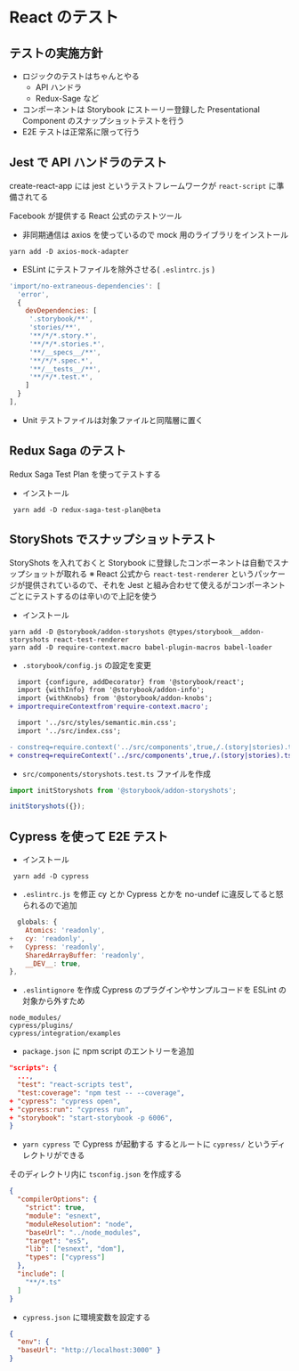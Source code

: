 # React のテスト
## テストの実施方針
- ロジックのテストはちゃんとやる
  - API ハンドラ
  - Redux-Sage など
- コンポーネントは Storybook にストーリー登録した Presentational Component のスナップショットテストを行う
- E2E テストは正常系に限って行う

## Jest で API ハンドラのテスト
create-react-app には jest というテストフレームワークが `react-script` に準備されてる

Facebook が提供する React 公式のテストツール

- 非同期通信は axios を使っているので mock 用のライブラリをインストール
```console
yarn add -D axios-mock-adapter
```

- ESLint にテストファイルを除外させる( `.eslintrc.js` )
```js
'import/no-extraneous-dependencies': [
  'error',
  {
    devDependencies: [
     '.storybook/**',
     'stories/**',
     '**/*/*.story.*',
     '**/*/*.stories.*',
     '**/__specs__/**',
     '**/*/*.spec.*',
     '**/__tests__/**',
     '**/*/*.test.*',
    ]
  }
],
```

- Unit テストファイルは対象ファイルと同階層に置く


## Redux Saga のテスト
Redux Saga Test Plan を使ってテストする
- インストール

```
 yarn add -D redux-saga-test-plan@beta
```

## StoryShots でスナップショットテスト
StoryShots を入れておくと Storybook に登録したコンポーネントは自動でスナップショットが取れる
※ React 公式から `react-test-renderer` というパッケージが提供されているので、それを Jest と組み合わせて使えるがコンポーネントごとにテストするのは辛いので上記を使う

- インストール
```
yarn add -D @storybook/addon-storyshots @types/storybook__addon-storyshots react-test-renderer
yarn add -D require-context.macro babel-plugin-macros babel-loader
```

- `.storybook/config.js` の設定を変更
```diff
  import {configure, addDecorator} from '@storybook/react';
  import {withInfo} from '@storybook/addon-info';
  import {withKnobs} from '@storybook/addon-knobs';
+ importrequireContextfrom'require-context.macro';

  import '../src/styles/semantic.min.css';
  import '../src/index.css';

- constreq=require.context('../src/components',true,/.(story|stories).tsx$/);
+ constreq=requireContext('../src/components',true,/.(story|stories).tsx$/);
```

- `src/components/storyshots.test.ts` ファイルを作成
```typescript
import initStoryshots from '@storybook/addon-storyshots';

initStoryshots({});
```

## Cypress を使って E2E テスト
- インストール
```
 yarn add -D cypress
```

- `.eslintrc.js` を修正
cy とか Cypress とかを no-undef に違反してると怒られるので追加
```js
  globals: {
    Atomics: 'readonly',
+   cy: 'readonly',
+   Cypress: 'readonly',
    SharedArrayBuffer: 'readonly',
    __DEV__: true,
},
```

- `.eslintignore` を作成
Cypress のプラグインやサンプルコードを ESLint の対象から外すため
```
node_modules/
cypress/plugins/
cypress/integration/examples
```

- `package.json` に npm script のエントリーを追加
```json
"scripts": {
  ...,
  "test": "react-scripts test",
  "test:coverage": "npm test -- --coverage",
+ "cypress": "cypress open",
+ "cypress:run": "cypress run",
+ "storybook": "start-storybook -p 6006",
}
```

- `yarn cypress` で Cypress が起動する
するとルートに `cypress/` というディレクトリができる

そのディレクトリ内に `tsconfig.json` を作成する
```json
{
  "compilerOptions": {
    "strict": true,
    "module": "esnext",
    "moduleResolution": "node",
    "baseUrl": "../node_modules",
    "target": "es5",
    "lib": ["esnext", "dom"],
    "types": ["cypress"]
  },
  "include": [
    "**/*.ts"
  ]
}
```

- `cypress.json` に環境変数を設定する
```json
{
  "env": {
  "baseUrl": "http://localhost:3000" }
}
```
